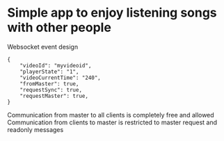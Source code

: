 # Simple app to enjoy listening songs with other people

Websocket event design
```
{
    "videoId": "myvideoid",
    "playerState": "1",
    "videoCurrentTime": "240",
    "fromMaster": true,
    "requestSync": true,
    "requestMaster": true,
}
```


Communication from master to all clients is completely free and allowed
Communication from clients to master is restricted to master request and readonly messages 